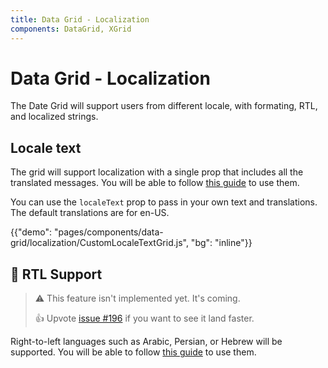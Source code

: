 ```yaml
---
title: Data Grid - Localization
components: DataGrid, XGrid
---
```


# Data Grid - Localization

<p class="description">The Date Grid will support users from different locale, with formating, RTL, and localized strings.</p>

## Locale text

The grid will support localization with a single prop that includes all the translated messages.
You will be able to follow [this guide](/guides/localization/#locale-text) to use them.

You can use the `localeText` prop to pass in your own text and translations. The default translations are for en-US.

{{"demo": "pages/components/data-grid/localization/CustomLocaleTextGrid.js", "bg": "inline"}}

## 🚧 RTL Support

> ⚠️ This feature isn't implemented yet. It's coming.
>
> 👍 Upvote [issue #196](https://github.com/mui-org/material-ui-x/issues/196) if you want to see it land faster.

Right-to-left languages such as Arabic, Persian, or Hebrew will be supported.
You will be able to follow [this guide](/guides/right-to-left/) to use them.
